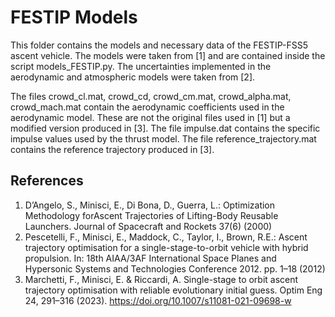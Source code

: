 # FESTIP Models

This folder contains the models and necessary data of the FESTIP-FSS5 ascent vehicle. The models were taken from [1] and are contained inside the script models_FESTIP.py.
The uncertainties implemented in the aerodynamic and atmospheric models were taken from [2].

The files crowd_cl.mat, crowd_cd, crowd_cm.mat, crowd_alpha.mat, crowd_mach.mat contain the aerodynamic coefficients used in the aerodynamic model. These are not the original files used in [1] but a modified version produced in [3]. 
The file impulse.dat contains the specific impulse values used by the thrust model. 
The file reference_trajectory.mat contains the reference trajectory produced in [3].


## References
1. D’Angelo, S., Minisci, E., Di Bona, D., Guerra, L.: Optimization Methodology forAscent Trajectories of Lifting-Body Reusable Launchers. Journal of Spacecraft and Rockets 37(6) (2000)
2. Pescetelli, F., Minisci, E., Maddock, C., Taylor, I., Brown, R.E.: Ascent trajectory optimisation  for  a  single-stage-to-orbit  vehicle  with  hybrid  propulsion.  In:  18th AIAA/3AF International Space Planes and Hypersonic Systems and Technologies Conference 2012. pp. 1–18 (2012)
3. Marchetti, F., Minisci, E. & Riccardi, A. Single-stage to orbit ascent trajectory optimisation with reliable evolutionary initial guess. Optim Eng 24, 291–316 (2023). https://doi.org/10.1007/s11081-021-09698-w
